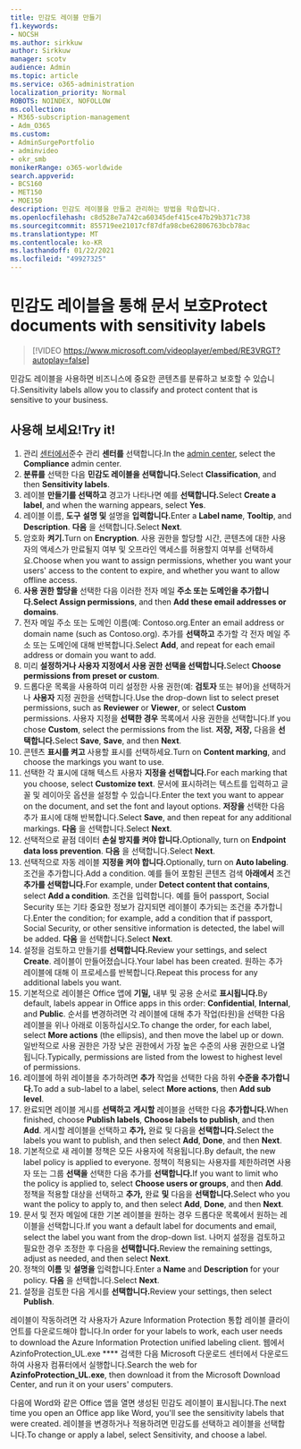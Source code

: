 ```yaml
---
title: 민감도 레이블 만들기
f1.keywords:
- NOCSH
ms.author: sirkkuw
author: Sirkkuw
manager: scotv
audience: Admin
ms.topic: article
ms.service: o365-administration
localization_priority: Normal
ROBOTS: NOINDEX, NOFOLLOW
ms.collection:
- M365-subscription-management
- Adm_O365
ms.custom:
- AdminSurgePortfolio
- adminvideo
- okr_smb
monikerRange: o365-worldwide
search.appverid:
- BCS160
- MET150
- MOE150
description: 민감도 레이블을 만들고 관리하는 방법을 학습합니다.
ms.openlocfilehash: c8d528e7a742ca60345def415ce47b29b371c738
ms.sourcegitcommit: 855719ee21017cf87dfa98cbe62806763bcb78ac
ms.translationtype: MT
ms.contentlocale: ko-KR
ms.lasthandoff: 01/22/2021
ms.locfileid: "49927325"
---
```

# <a name="protect-documents-with-sensitivity-labels"></a><span data-ttu-id="34ff8-103">민감도 레이블을 통해 문서 보호</span><span class="sxs-lookup"><span data-stu-id="34ff8-103">Protect documents with sensitivity labels</span></span>

> [!VIDEO https://www.microsoft.com/videoplayer/embed/RE3VRGT?autoplay=false]

<span data-ttu-id="34ff8-104">민감도 레이블을 사용하면 비즈니스에 중요한 콘텐츠를 분류하고 보호할 수 있습니다.</span><span class="sxs-lookup"><span data-stu-id="34ff8-104">Sensitivity labels allow you to classify and protect content that is sensitive to your business.</span></span>

## <a name="try-it"></a><span data-ttu-id="34ff8-105">사용해 보세요!</span><span class="sxs-lookup"><span data-stu-id="34ff8-105">Try it!</span></span>

1. <span data-ttu-id="34ff8-106">관리 [센터에서](https://admin.microsoft.com)준수 관리 **센터를** 선택합니다.</span><span class="sxs-lookup"><span data-stu-id="34ff8-106">In the [admin center](https://admin.microsoft.com), select the **Compliance** admin center.</span></span>
1. <span data-ttu-id="34ff8-107">**분류를** 선택한 다음 **민감도 레이블을 선택합니다.**</span><span class="sxs-lookup"><span data-stu-id="34ff8-107">Select **Classification**, and then **Sensitivity labels**.</span></span>
1. <span data-ttu-id="34ff8-108">레이블 **만들기를 선택하고** 경고가 나타나면 예를 **선택합니다.**</span><span class="sxs-lookup"><span data-stu-id="34ff8-108">Select **Create a label**, and when the warning appears, select **Yes**.</span></span>
1. <span data-ttu-id="34ff8-109">레이블 이름, **도구** **설명 및** 설명을 **입력합니다.**</span><span class="sxs-lookup"><span data-stu-id="34ff8-109">Enter a **Label name**, **Tooltip**, and **Description**.</span></span> <span data-ttu-id="34ff8-110">**다음** 을 선택합니다.</span><span class="sxs-lookup"><span data-stu-id="34ff8-110">Select **Next**.</span></span>
1. <span data-ttu-id="34ff8-111">암호화 **켜기.**</span><span class="sxs-lookup"><span data-stu-id="34ff8-111">Turn on **Encryption**.</span></span> <span data-ttu-id="34ff8-112">사용 권한을 할당할 시간, 콘텐츠에 대한 사용자의 액세스가 만료될지 여부 및 오프라인 액세스를 허용할지 여부를 선택하세요.</span><span class="sxs-lookup"><span data-stu-id="34ff8-112">Choose when you want to assign permissions, whether you want your users' access to the content to expire, and whether you want to allow offline access.</span></span>
1. <span data-ttu-id="34ff8-113">**사용 권한 할당을** 선택한 다음 이러한 전자 메일 **주소 또는 도메인을 추가합니다.**</span><span class="sxs-lookup"><span data-stu-id="34ff8-113">**Select Assign permissions**, and then **Add these email addresses or domains**.</span></span>
1. <span data-ttu-id="34ff8-114">전자 메일 주소 또는 도메인 이름(예: Contoso.org.</span><span class="sxs-lookup"><span data-stu-id="34ff8-114">Enter an email address or domain name (such as Contoso.org).</span></span>  <span data-ttu-id="34ff8-115">추가를 **선택하고** 추가할 각 전자 메일 주소 또는 도메인에 대해 반복합니다.</span><span class="sxs-lookup"><span data-stu-id="34ff8-115">Select **Add**, and repeat for each email address or domain you want to add.</span></span>
1. <span data-ttu-id="34ff8-116">미리 **설정하거나 사용자 지정에서 사용 권한 선택을 선택합니다.**</span><span class="sxs-lookup"><span data-stu-id="34ff8-116">Select **Choose permissions from preset or custom**.</span></span>
1. <span data-ttu-id="34ff8-117">드롭다운 목록을 사용하여 미리 설정한 사용 권한(예: **검토자** 또는  뷰어)을 선택하거나 **사용자** 지정 권한을 선택합니다.</span><span class="sxs-lookup"><span data-stu-id="34ff8-117">Use the drop-down list to select preset permissions, such as **Reviewer** or **Viewer**, or select **Custom** permissions.</span></span> <span data-ttu-id="34ff8-118">사용자 지정을 **선택한 경우** 목록에서 사용 권한을 선택합니다.</span><span class="sxs-lookup"><span data-stu-id="34ff8-118">If you chose **Custom**, select the permissions from the list.</span></span> <span data-ttu-id="34ff8-119">**저장,** **저장,** 다음을 **선택합니다.**</span><span class="sxs-lookup"><span data-stu-id="34ff8-119">Select **Save**, **Save**, and then **Next**.</span></span>
1. <span data-ttu-id="34ff8-120">콘텐츠 **표시를 켜고** 사용할 표시를 선택하세요.</span><span class="sxs-lookup"><span data-stu-id="34ff8-120">Turn on **Content marking**, and choose the markings you want to use.</span></span>
1. <span data-ttu-id="34ff8-121">선택한 각 표시에 대해 텍스트 사용자 **지정을 선택합니다.**</span><span class="sxs-lookup"><span data-stu-id="34ff8-121">For each marking that you choose, select **Customize text**.</span></span> <span data-ttu-id="34ff8-122">문서에 표시하려는 텍스트를 입력하고 글꼴 및 레이아웃 옵션을 설정할 수 있습니다.</span><span class="sxs-lookup"><span data-stu-id="34ff8-122">Enter the text you want to appear on the document, and set the font and layout options.</span></span> <span data-ttu-id="34ff8-123">**저장을** 선택한 다음 추가 표시에 대해 반복합니다.</span><span class="sxs-lookup"><span data-stu-id="34ff8-123">Select **Save**, and then repeat for any additional markings.</span></span> <span data-ttu-id="34ff8-124">**다음** 을 선택합니다.</span><span class="sxs-lookup"><span data-stu-id="34ff8-124">Select **Next**.</span></span>
1. <span data-ttu-id="34ff8-125">선택적으로 끝점 데이터 **손실 방지를 켜야 합니다.**</span><span class="sxs-lookup"><span data-stu-id="34ff8-125">Optionally, turn on **Endpoint data loss prevention**.</span></span> <span data-ttu-id="34ff8-126">**다음** 을 선택합니다.</span><span class="sxs-lookup"><span data-stu-id="34ff8-126">Select **Next**.</span></span>
1. <span data-ttu-id="34ff8-127">선택적으로 자동 레이블 **지정을 켜야 합니다.**</span><span class="sxs-lookup"><span data-stu-id="34ff8-127">Optionally, turn on **Auto labeling**.</span></span> <span data-ttu-id="34ff8-128">조건을 추가합니다.</span><span class="sxs-lookup"><span data-stu-id="34ff8-128">Add a condition.</span></span> <span data-ttu-id="34ff8-129">예를 들어 포함된 콘텐츠 검색 **아래에서** 조건 **추가를 선택합니다.**</span><span class="sxs-lookup"><span data-stu-id="34ff8-129">For example, under **Detect content that contains**, select **Add a condition**.</span></span> <span data-ttu-id="34ff8-130">조건을 입력합니다. 예를 들어 passport, Social Security 또는 기타 중요한 정보가 감지되면 레이블이 추가되는 조건을 추가합니다.</span><span class="sxs-lookup"><span data-stu-id="34ff8-130">Enter the condition; for example, add a condition that if passport, Social Security, or other sensitive information is detected, the label will be added.</span></span> <span data-ttu-id="34ff8-131">**다음** 을 선택합니다.</span><span class="sxs-lookup"><span data-stu-id="34ff8-131">Select **Next**.</span></span>
1. <span data-ttu-id="34ff8-132">설정을 검토하고 만들기를 **선택합니다.**</span><span class="sxs-lookup"><span data-stu-id="34ff8-132">Review your settings, and select **Create**.</span></span> <span data-ttu-id="34ff8-133">레이블이 만들어졌습니다.</span><span class="sxs-lookup"><span data-stu-id="34ff8-133">Your label has been created.</span></span> <span data-ttu-id="34ff8-134">원하는 추가 레이블에 대해 이 프로세스를 반복합니다.</span><span class="sxs-lookup"><span data-stu-id="34ff8-134">Repeat this process for any additional labels you want.</span></span>
1. <span data-ttu-id="34ff8-135">기본적으로 레이블은 Office 앱에 **기밀,** 내부 및 공용 순서로 **표시됩니다.**</span><span class="sxs-lookup"><span data-stu-id="34ff8-135">By default, labels appear in Office apps in this order: **Confidential**, **Internal**, and **Public**.</span></span> <span data-ttu-id="34ff8-136">순서를 변경하려면 각 레이블에  대해 추가 작업(타원)을 선택한 다음 레이블을 위나 아래로 이동하십시오.</span><span class="sxs-lookup"><span data-stu-id="34ff8-136">To change the order, for each label, select **More actions** (the ellipsis), and then move the label up or down.</span></span> <span data-ttu-id="34ff8-137">일반적으로 사용 권한은 가장 낮은 권한에서 가장 높은 수준의 사용 권한으로 나열됩니다.</span><span class="sxs-lookup"><span data-stu-id="34ff8-137">Typically, permissions are listed from the lowest to highest level of permissions.</span></span>
1. <span data-ttu-id="34ff8-138">레이블에 하위 레이블을 추가하려면 **추가** 작업을 선택한 다음 하위 **수준을 추가합니다.**</span><span class="sxs-lookup"><span data-stu-id="34ff8-138">To add a sub-label to a label, select **More actions**, then **Add sub level**.</span></span>
1. <span data-ttu-id="34ff8-139">완료되면 레이블 게시를 **선택하고** **게시할** 레이블을 선택한 다음 **추가합니다.**</span><span class="sxs-lookup"><span data-stu-id="34ff8-139">When finished, choose **Publish labels**, **Choose labels to publish**, and then **Add**.</span></span> <span data-ttu-id="34ff8-140">게시할 레이블을 선택하고 **추가,** 완료 및 다음을 **선택합니다.**</span><span class="sxs-lookup"><span data-stu-id="34ff8-140">Select the labels you want to publish, and then select **Add**, **Done**, and then **Next**.</span></span>
1. <span data-ttu-id="34ff8-141">기본적으로 새 레이블 정책은 모든 사용자에 적용됩니다.</span><span class="sxs-lookup"><span data-stu-id="34ff8-141">By default, the new label policy is applied to everyone.</span></span> <span data-ttu-id="34ff8-142">정책이 적용되는 사용자를 제한하려면 사용자 또는 그룹 **선택을** 선택한 다음 추가를 **선택합니다.**</span><span class="sxs-lookup"><span data-stu-id="34ff8-142">If you want to limit who the policy is applied to, select **Choose users or groups**, and then **Add**.</span></span> <span data-ttu-id="34ff8-143">정책을 적용할 대상을 선택하고 **추가,** 완료 **및** 다음을 **선택합니다.**</span><span class="sxs-lookup"><span data-stu-id="34ff8-143">Select who you want the policy to apply to, and then select **Add**, **Done**, and then **Next**.</span></span>
1. <span data-ttu-id="34ff8-144">문서 및 전자 메일에 대한 기본 레이블을 원하는 경우 드롭다운 목록에서 원하는 레이블을 선택합니다.</span><span class="sxs-lookup"><span data-stu-id="34ff8-144">If you want a default label for documents and email, select the label you want from the drop-down list.</span></span> <span data-ttu-id="34ff8-145">나머지 설정을 검토하고 필요한 경우 조정한 후 다음을 **선택합니다.**</span><span class="sxs-lookup"><span data-stu-id="34ff8-145">Review the remaining settings, adjust as needed, and then select **Next**.</span></span>
1. <span data-ttu-id="34ff8-146">정책의 **이름** 및 **설명을** 입력합니다.</span><span class="sxs-lookup"><span data-stu-id="34ff8-146">Enter a **Name** and **Description** for your policy.</span></span> <span data-ttu-id="34ff8-147">**다음** 을 선택합니다.</span><span class="sxs-lookup"><span data-stu-id="34ff8-147">Select **Next**.</span></span>
1. <span data-ttu-id="34ff8-148">설정을 검토한 다음 게시를 **선택합니다.**</span><span class="sxs-lookup"><span data-stu-id="34ff8-148">Review your settings, then select **Publish**.</span></span>

<span data-ttu-id="34ff8-149">레이블이 작동하려면 각 사용자가 Azure Information Protection 통합 레이블 클라이언트를 다운로드해야 합니다.</span><span class="sxs-lookup"><span data-stu-id="34ff8-149">In order for your labels to work, each user needs to download the Azure Information Protection unified labeling client.</span></span> <span data-ttu-id="34ff8-150">웹에서AzinfoProtection_UL.exe \*\*\*\* 검색한 다음 Microsoft 다운로드 센터에서 다운로드하여 사용자 컴퓨터에서 실행합니다.</span><span class="sxs-lookup"><span data-stu-id="34ff8-150">Search the web for **AzinfoProtection_UL.exe**, then download it from the Microsoft Download Center, and run it on your users' computers.</span></span>

<span data-ttu-id="34ff8-151">다음에 Word와 같은 Office 앱을 열면 생성된 민감도 레이블이 표시됩니다.</span><span class="sxs-lookup"><span data-stu-id="34ff8-151">The next time you open an Office app like Word, you'll see the sensitivity labels that were created.</span></span> <span data-ttu-id="34ff8-152">레이블을 변경하거나 적용하려면 민감도를 선택하고 레이블을 선택합니다.</span><span class="sxs-lookup"><span data-stu-id="34ff8-152">To change or apply a label, select Sensitivity, and choose a label.</span></span>

